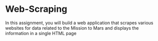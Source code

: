 # Web-Scraping
In this assignment, you will build a web application that scrapes various websites for data related to the Mission to Mars and displays the information in a single HTML page
